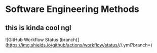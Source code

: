# Software Engineering Methods

## this is kinda cool ngl

![GitHub Workflow Status (branch)](https://img.shields.io/github/actions/workflow/status/<repository owner>/<repository>/<action file name>.yml?branch=<branch name>)